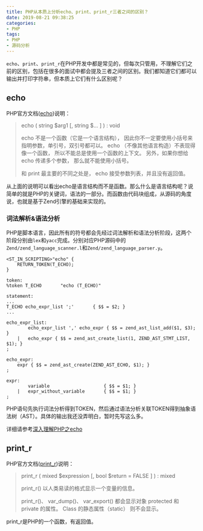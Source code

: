 ```yaml
---
title: PHP从本质上分析echo、print、print_r三者之间的区别？
date: 2019-08-21 09:38:25
categories:
- PHP
tags:
- PHP
- 源码分析
---
```


`echo`、`print`、`print_r`在PHP开发中都是常见的，但每次只管用，不理解它们之前的区别，包括在很多的面试中都会提及三者之间的区别。我们都知道它们都可以输出并打印字符串，但本质上它们有什么区别呢？

<!-- more -->

## echo

PHP官方文档([echo](https://www.php.net/manual/zh/function.echo.php))说明：
> echo ( string $arg1 [, string $... ] ) : void
>
> echo 不是一个函数（它是一个语言结构）， 因此你不一定要使用小括号来指明参数，单引号，双引号都可以。 echo （不像其他语言构造）不表现得像一个函数， 所以不能总是使用一个函数的上下文。 另外，如果你想给echo 传递多个参数， 那么就不能使用小括号。
>
> 和 print 最主要的不同之处是， echo 接受参数列表，并且没有返回值。

从上面的说明可以看出echo是语言结构而不是函数。那么什么是语言结构呢？说简单的就是PHP的关键词，语法的一部分。而函数由代码块组成，从源码的角度说，也就是基于Zend引擎的基础来实现的。

### 词法解析&语法分析

PHP是脚本语言，因此所有的符号都会先经过词法解析和语法分析阶段，这两个阶段分别由`lex`和`yacc`完成。分别对应PHP源码中的`Zend/zend_language_scanner.l`和`Zend/zend_language_parser.y`。

```
<ST_IN_SCRIPTING>"echo" {
	RETURN_TOKEN(T_ECHO);
}
```

```
token:
%token T_ECHO       "echo (T_ECHO)"

statement:
...
T_ECHO echo_expr_list ';'		{ $$ = $2; }
...

echo_expr_list:
		echo_expr_list ',' echo_expr { $$ = zend_ast_list_add($1, $3); }
	|	echo_expr { $$ = zend_ast_create_list(1, ZEND_AST_STMT_LIST, $1); }
;

echo_expr:
	expr { $$ = zend_ast_create(ZEND_AST_ECHO, $1); }
;

expr:
		variable					{ $$ = $1; }
	|	expr_without_variable		{ $$ = $1; }
;
```

PHP语句先执行词法分析得到TOKEN，然后通过语法分析关联TOKEN得到抽象语法树（AST）。具体的输出我还没弄明白，暂时先写这么多。

详细请参考[深入理解PHP之echo](https://juejin.im/post/5b60648e6fb9a04fcd586af1#heading-9)

## print_r

PHP官方文档([print_r](https://www.php.net/manual/zh/function.print-r.php))说明：
> print_r ( mixed $expression [, bool $return = FALSE ] ) : mixed
>
> print_r() 以人类易读的格式显示一个变量的信息。
>
> print_r()、 var_dump()、 var_export() 都会显示对象 protected 和 private 的属性。 Class 的静态属性（static） 则不会显示。

print_r是PHP的一个函数，有返回值。
